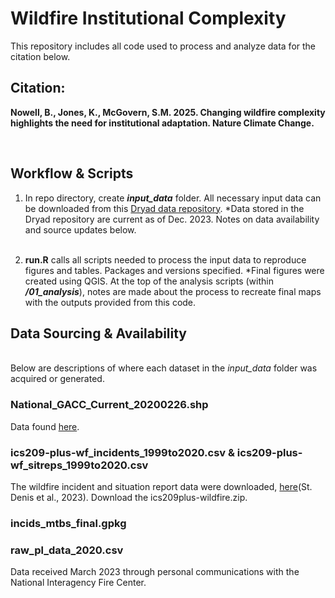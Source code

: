 # Wildfire Institutional Complexity
This repository includes all code used to process and analyze data for the citation below.
## Citation: 

**Nowell, B., Jones, K., McGovern, S.M. 2025. Changing wildfire complexity highlights the need for institutional adaptation. Nature Climate Change.**

&nbsp;  
 

## Workflow & Scripts
 
1. In repo directory, create **_input_data_** folder. All necessary input data can be downloaded from this [Dryad data repository](https://doi.org/10.5061/dryad.gxd2547z8).
   *Data stored in the Dryad repository are current as of Dec. 2023. Notes on data availability and source updates below.
&nbsp;
&nbsp;   
&nbsp;  

3. **run.R** calls all scripts needed to process the input data to reproduce figures and tables. Packages and versions specified.
   *Final figures were created using QGIS. At the top of the analysis scripts (within **_/01_analysis_**), notes are made about the process to recreate final maps with the outputs provided from this code.
&nbsp;
&nbsp;
&nbsp;  

## Data Sourcing & Availability
&nbsp;  
Below are descriptions of where each dataset in the _input_data_ folder was acquired or generated.

### National_GACC_Current_20200226.shp
Data found [here](https://data-nifc.opendata.arcgis.com/datasets/614ad98bdf834c92bf92c4f0fe197903_0/explore?location=3.336959%2C0.314277%2C3.02).

### ics209-plus-wf_incidents_1999to2020.csv & ics209-plus-wf_sitreps_1999to2020.csv
The wildfire incident and situation report data were downloaded, [here](https://figshare.com/articles/dataset/All-hazards_dataset_mined_from_the_US_National_Incident_Management_System_1999-2020/19858927/3?file=38766504)(St. Denis et al., 2023). Download the ics209plus-wildfire.zip. 

### incids_mtbs_final.gpkg


### raw_pl_data_2020.csv
Data received March 2023 through personal communications with the National Interagency Fire Center. 
